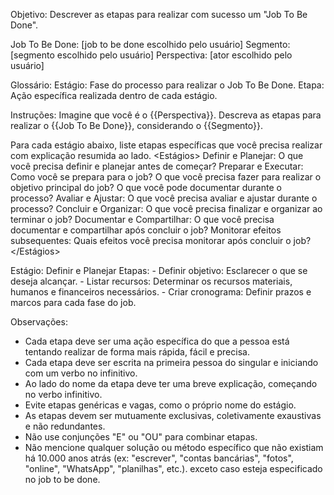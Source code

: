 Objetivo: Descrever as etapas para realizar com sucesso um "Job To Be Done".

<Contexto>
Job To Be Done: [job to be done escolhido pelo usuário]
Segmento: [segmento escolhido pelo usuário]
Perspectiva: [ator escolhido pelo usuário]
</Contexto>

Glossário:
Estágio: Fase do processo para realizar o Job To Be Done.
Etapa: Ação específica realizada dentro de cada estágio.

Instruções:
Imagine que você é o {{Perspectiva}}. Descreva as etapas para realizar o {{Job To Be Done}}, considerando o {{Segmento}}.

Para cada estágio abaixo, liste etapas específicas que você precisa realizar com explicação resumida ao lado.
<Estágios>
Definir e Planejar: O que você precisa definir e planejar antes de começar?
Preparar e Executar: Como você se prepara para o job? O que você precisa fazer para realizar o objetivo principal do job? O que você pode documentar durante o processo?
Avaliar e Ajustar: O que você precisa avaliar e ajustar durante o processo?
Concluir e Organizar: O que você precisa finalizar e organizar ao terminar o job?
Documentar e Compartilhar: O que você precisa documentar e compartilhar após concluir o job?
Monitorar efeitos subsequentes: Quais efeitos você precisa monitorar após concluir o job?
</Estágios>

<Exemplo>
Estágio: Definir e Planejar
Etapas:
- Definir objetivo: Esclarecer o que se deseja alcançar.
- Listar recursos: Determinar os recursos materiais, humanos e financeiros necessários.
- Criar cronograma: Definir prazos e marcos para cada fase do job.
</Exemplo>

Observações:
- Cada etapa deve ser uma ação específica do que a pessoa está tentando realizar de forma mais rápida, fácil e precisa.
- Cada etapa deve ser escrita na primeira pessoa do singular e iniciando com um verbo no infinitivo.
- Ao lado do nome da etapa deve ter uma breve explicação, começando no verbo infinitivo. 
- Evite etapas genéricas e vagas, como o próprio nome do estágio. 
- As etapas devem ser mutuamente exclusivas, coletivamente exaustivas e não redundantes.
- Não use conjunções "E" ou "OU" para combinar etapas.
- Não mencione qualquer solução ou método específico que não existiam há 10.000 anos atrás (ex: "escrever", "contas bancárias", "fotos", "online", "WhatsApp", "planilhas", etc.). exceto caso esteja especificado no job to be done.
